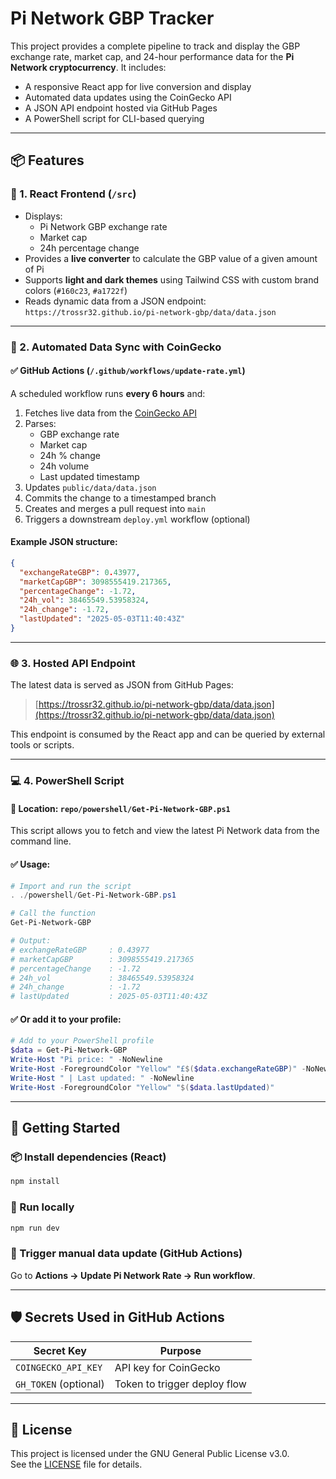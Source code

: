 # Pi Network GBP Tracker

This project provides a complete pipeline to track and display the GBP exchange rate, market cap, and 24-hour performance data for the **Pi Network cryptocurrency**. It includes:

- A responsive React app for live conversion and display
- Automated data updates using the CoinGecko API
- A JSON API endpoint hosted via GitHub Pages
- A PowerShell script for CLI-based querying

---

## 📦 Features

### 🧩 1. React Frontend (`/src`)
- Displays:
  - Pi Network GBP exchange rate
  - Market cap
  - 24h percentage change
- Provides a **live converter** to calculate the GBP value of a given amount of Pi
- Supports **light and dark themes** using Tailwind CSS with custom brand colors (`#160c23`, `#a1722f`)
- Reads dynamic data from a JSON endpoint:  
  `https://trossr32.github.io/pi-network-gbp/data/data.json`

---

### 🔄 2. Automated Data Sync with CoinGecko

#### ✅ GitHub Actions (`/.github/workflows/update-rate.yml`)
A scheduled workflow runs **every 6 hours** and:

1. Fetches live data from the [CoinGecko API](https://www.coingecko.com/)
2. Parses:
   - GBP exchange rate
   - Market cap
   - 24h % change
   - 24h volume
   - Last updated timestamp
3. Updates `public/data/data.json`
4. Commits the change to a timestamped branch
5. Creates and merges a pull request into `main`
6. Triggers a downstream `deploy.yml` workflow (optional)

#### Example JSON structure:
```json
{
  "exchangeRateGBP": 0.43977,
  "marketCapGBP": 3098555419.217365,
  "percentageChange": -1.72,
  "24h_vol": 38465549.53958324,
  "24h_change": -1.72,
  "lastUpdated": "2025-05-03T11:40:43Z"
}
```

---

### 🌐 3. Hosted API Endpoint

The latest data is served as JSON from GitHub Pages:

> [https://trossr32.github.io/pi-network-gbp/data/data.json](https://trossr32.github.io/pi-network-gbp/data/data.json)

This endpoint is consumed by the React app and can be queried by external tools or scripts.

---

### 💻 4. PowerShell Script

#### 📁 Location: `repo/powershell/Get-Pi-Network-GBP.ps1`

This script allows you to fetch and view the latest Pi Network data from the command line.

#### ✅ Usage:
```powershell
# Import and run the script
. ./powershell/Get-Pi-Network-GBP.ps1

# Call the function
Get-Pi-Network-GBP

# Output:
# exchangeRateGBP     : 0.43977
# marketCapGBP        : 3098555419.217365
# percentageChange    : -1.72
# 24h_vol             : 38465549.53958324
# 24h_change          : -1.72
# lastUpdated         : 2025-05-03T11:40:43Z
```

#### ✅ Or add it to your profile:
```powershell
# Add to your PowerShell profile
$data = Get-Pi-Network-GBP
Write-Host "Pi price: " -NoNewline
Write-Host -ForegroundColor "Yellow" "£$($data.exchangeRateGBP)" -NoNewline
Write-Host " | Last updated: " -NoNewline
Write-Host -ForegroundColor "Yellow" "$($data.lastUpdated)"
```

---

## 🚀 Getting Started

### 📦 Install dependencies (React)
```powershell
npm install
```

### 🧪 Run locally
```powershell
npm run dev
```

### 🔄 Trigger manual data update (GitHub Actions)
Go to **Actions → Update Pi Network Rate → Run workflow**.

---

## 🛡 Secrets Used in GitHub Actions

| Secret Key            | Purpose                       |
|-----------------------|-------------------------------|
| `COINGECKO_API_KEY`   | API key for CoinGecko         |
| `GH_TOKEN` (optional) | Token to trigger deploy flow  |

---

## 📄 License

This project is licensed under the GNU General Public License v3.0.  
See the [LICENSE](./LICENSE) file for details.
